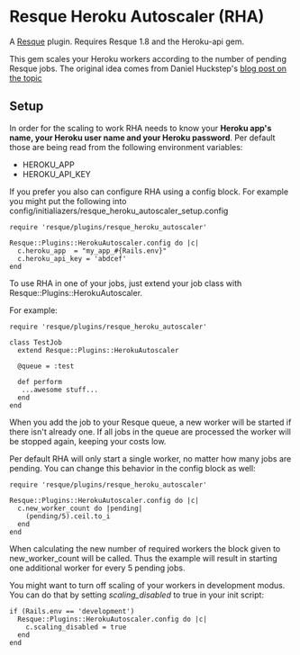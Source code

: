 Resque Heroku Autoscaler (RHA)
=======================

A [Resque][rq] plugin. Requires Resque 1.8 and the Heroku-api gem.

This gem scales your Heroku workers according to the number of pending Resque jobs. The original idea comes from Daniel Huckstep's [blog post on the topic][dh]


## Setup

In order for the scaling to work RHA needs to know your **Heroku app's name, your Heroku user name and your Heroku password**. Per default those are being read from the following environment variables:

- HEROKU_APP
- HEROKU_API_KEY

If you prefer you also can configure RHA using a config block. For example you might put the following into config/initialiazers/resque_heroku_autoscaler_setup.config

    require 'resque/plugins/resque_heroku_autoscaler'

    Resque::Plugins::HerokuAutoscaler.config do |c|
      c.heroku_app  = "my_app_#{Rails.env}"
      c.heroku_api_key = 'abdcef'
    end


To use RHA in one of your jobs, just extend your job class with Resque::Plugins::HerokuAutoscaler.

For example:

    require 'resque/plugins/resque_heroku_autoscaler'

    class TestJob
      extend Resque::Plugins::HerokuAutoscaler

      @queue = :test

      def perform
       ...awesome stuff...
      end
    end

When you add the job to your Resque queue, a new worker will be started if there isn't already one. If all jobs in the queue are processed the worker will be stopped again, keeping your costs low.

Per default RHA will only start a single worker, no matter how many jobs are pending. You can change this behavior in the config block as well:

    require 'resque/plugins/resque_heroku_autoscaler'

    Resque::Plugins::HerokuAutoscaler.config do |c|
      c.new_worker_count do |pending|
        (pending/5).ceil.to_i
      end
    end

When calculating the new number of required workers the block given to new_worker_count will be called. Thus the example will result in starting one additional worker for every 5 pending jobs.

You might want to turn off scaling of your workers in development modus. You can do that by setting _scaling_disabled_ to true in your init script:

    if (Rails.env == 'development')
      Resque::Plugins::HerokuAutoscaler.config do |c|
        c.scaling_disabled = true
      end
    end



[dh]: http://blog.darkhax.com/2010/07/30/auto-scale-your-resque-workers-on-heroku
[rq]: http://github.com/defunkt/resque
